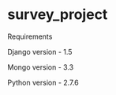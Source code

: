 # survey_project


Requirements 


Django version - 1.5

Mongo version - 3.3

Python version -  2.7.6
